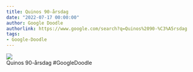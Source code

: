 ```yaml
---
title: Quinos 90-årsdag
date: "2022-07-17 00:00:00"
author: Google Doodle
authorlink: https://www.google.com/search?q=Quinos%2090-%C3%A5rsdag
tags:
- Google-Doodle
---
```

<img src="https://www.google.com/logos/doodles/2022/quinos-90th-birthday-6753651837109466-l.png" referrerpolicy="no-referrer"><br>Quinos 90-årsdag #GoogleDoodle